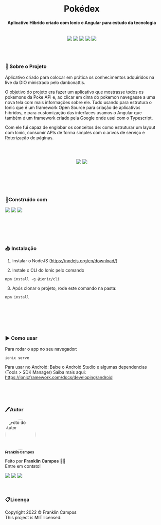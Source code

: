 <br />
<h1 align="center"> Pokédex </h1>
<h4 align="center">Aplicativo Híbrido criado com Ionic e Angular para estudo da tecnologia</h4>
<br />
<div id="statusProject" align="center">
<img src="https://img.shields.io/github/license/franklindrw/pokedex.svg?style=for-the-badge" />
<img src="https://img.shields.io/github/stars/franklindrw/pokedex.svg?style=for-the-badge" />
<img src="https://img.shields.io/github/forks/franklindrw/pokedex.svg?style=for-the-badge" />
<img src="https://img.shields.io/github/issues/franklindrw/pokedex.svg?style=for-the-badge" />
<img src="http://img.shields.io/static/v1?label=STATUS&message=CONCLUIDO&color=green&style=for-the-badge"/>
</div>

<br /><br />

### 🔎 Sobre o Projeto

Aplicativo criado para colocar em prática os conhecimentos adquiridos na live da DIO ministrado pelo danbonattis.

O objetivo do projeto era fazer um aplicativo que mostrasse todos os pokemons da Poke API e, ao clicar em cima do pokemon navegasse a uma nova tela com mais informações sobre ele. Tudo usando para estrutura o Ionic que é um framework Open Source para criação de aplicativos hibridos, e para customização das interfaces usamos o Angular que também é um framework criado pela Google onde usei com o Typescript.

Com ele fui capaz de englobar os conceitos de: como estruturar um layout com Ionic, consumir APIs de forma simples com o arivos de serviço e Roterização de páginas.

<br /><br />
<div align="center">
  <img src="https://user-images.githubusercontent.com/81038899/156907937-1aad18a5-3d2f-413f-bb07-b45d27b185a0.gif" />
  <img src="https://user-images.githubusercontent.com/81038899/156907938-0c8cd420-6a85-4bc2-9abd-0a0f70a8a989.gif" />
</div>
<br />

<h2></h2>
<br /><br />

### 🔨Construído com
<div id="statusProject" align="left">
 <img src="https://img.shields.io/badge/Ionic-3880FF?style=for-the-badge&logo=ionic&logoColor=white" />
 <img src="https://img.shields.io/badge/Angular-DD0031?style=for-the-badge&logo=angular&logoColor=white" />
 <img src="https://img.shields.io/badge/Node.js-339933?style=for-the-badge&logo=nodedotjs&logoColor=white" />
</div>
<br />

<h2></h2>
<br /><br />

### 📥 Instalação

 1. Instalar o NodeJS (https://nodejs.org/en/download/)

 2. Instale o CLI do Ionic pelo comando
 ```shell
 npm install -g @ionic/cli
 ```

 3. Após clonar o projeto, rode este comando na pasta:
 ```shell
 npm install
 ```
<br />

<h2></h2>
<br /><br />

### ▶️ Como usar

 Para rodar o app no seu navegador:
 ```shell
 ionic serve
 ```
 
 Para usar no Android:
 Baixe o Android Studio e algumas dependencias (Tools > SDK Manager)
 Saiba mais aqui: https://ionicframework.com/docs/developing/android
 <br />

<h2></h2>
<br /><br />

 ### 🖊Autor

<a href="https://github.com/franklindrw">
<img style="border-radius: 50%; width: 100px" src="https://github.com/franklindrw.png" alt="Foto do Autor"/>
<br />
<sub><b>Franklin Campos</b></sub>
</a>
</br>
<p>Feito por <strong>Franklin Campos</strong> 👋🏻 </br>
Entre em contato!</p>

<div>
<a href="https://www.linkedin.com/in/franklindrw" target="_blank"><img src="https://img.shields.io/badge/-LinkedIn-%230077B5?style=for-the-badge&logo=linkedin&logoColor=white" target="_blank"></a>
<a href="mailto:franklindrw@gmail.com"><img src="https://img.shields.io/badge/Gmail-D14836?style=for-the-badge&logo=gmail&logoColor=white" target="_blank"></a>
<a href="https://www.instagram.com/franklindrw" target="_blank"><img src="https://img.shields.io/badge/-Instagram-%23E4405F?style=for-the-badge&logo=instagram&logoColor=white" target="_blank"></a>
</div>
<br /><br />

### 📋Licença

<p> Copyright 2022 © Franklin Campos </br>
This project is MIT licensed.</p>
